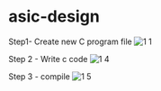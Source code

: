 # asic-design

Step1- Create new C program file
  ![1 1](https://github.com/user-attachments/assets/7ec05b8b-34fa-46c7-b890-dac290cd7dae)

Step 2 -  Write c code
  ![1 4](https://github.com/user-attachments/assets/e6b02d83-485e-414b-95f9-cf88dd4327c0)

Step 3 - compile
  ![1 5](https://github.com/user-attachments/assets/cfa23467-17c1-402e-a931-506464f9dfaa)



  
